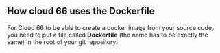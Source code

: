 <!-- post: -->


## How cloud 66 uses the Dockerfile

For Cloud 66 to be able to create a docker image from your source code, you need to put a file called __Dockerfile__ (the name has to be exactly the same) in the root of your git repository!
